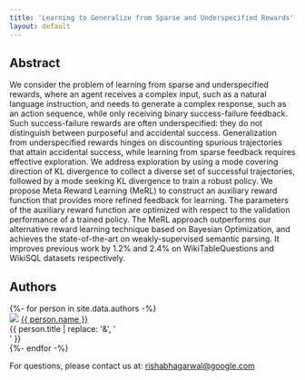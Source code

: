 ```yaml
---
title: 'Learning to Generalize from Sparse and Underspecified Rewards'
layout: default
---
```


<style>thead { display: none; }</style>

## Abstract

We consider the problem of learning from sparse and underspecified rewards, where an agent receives a complex input, such as a natural language instruction, and needs to generate a complex response, such as an action sequence, while only receiving binary success-failure feedback. Such success-failure rewards are often underspecified: they do not distinguish between purposeful and accidental success. Generalization from underspecified rewards hinges on discounting spurious trajectories that attain accidental success, while learning from sparse feedback requires effective exploration. We address exploration by using a mode covering direction of KL divergence to collect a diverse set of successful trajectories, followed by a mode seeking KL divergence to train a robust policy. We propose Meta Reward Learning (MeRL) to construct an auxiliary reward function that provides more refined feedback for learning. The parameters of the auxiliary reward function are optimized with respect to the validation performance of a trained policy. The MeRL approach outperforms our alternative reward learning technique based on Bayesian Optimization, and achieves the state-of-the-art on weakly-supervised semantic parsing. It improves previous work by 1.2% and 2.4% on WikiTableQuestions and WikiSQL datasets respectively.

## Authors

<div style="text-align: left;">
{%- for person in site.data.authors -%}
<div class="person">
  <img src="{{ person.image }}" />
  <a href="{{ person.url | relative_url }}">{{ person.name }}</a><br>
  <span>{{ person.title | replace: '&', '<br>' }}</span>
  <!--span>({{ person.topics }})</span-->
</div>
{%- endfor -%}
</div>

<p style="text-align: left">
For questions, please contact us at:
<a href="mailto:rishabhagarwal@google.com">rishabhagarwal@google.com</a>
</p>
